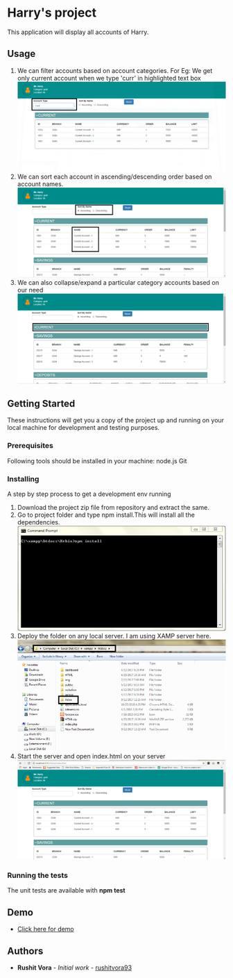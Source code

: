 # Harry's project

This application will display all accounts of Harry.

## Usage
1. We can filter accounts based on account categories. For Eg: We get only current account when we type 'curr' in highlighted text box 
![cmdImg](img/func_1.PNG?raw=true)
2. We can sort each account in ascending/descending order based on account names. 
![cmdImg](img/func_2.PNG?raw=true)
3. We can also collapse/expand a particular category accounts based on our need
![cmdImg](img/func_3.PNG?raw=true)

## Getting Started

These instructions will get you a copy of the project up and running on your local machine for development and testing purposes. 

### Prerequisites

Following tools should be installed in your machine:
node.js 
Git

### Installing

A step by step process to get a development env running

1. Download the project zip file from repository and extract the same.
2. Go to project folder and type npm install.This will install all the dependencies.
![cmdImg](img/install_1.PNG?raw=true)
3. Deploy the folder on any local server. I am using XAMP server here.
![cmdImg](img/install_2.PNG?raw=true)
4. Start the server and open index.html on your server
![cmdImg](img/install_3.PNG?raw=true)

### Running the tests

The unit tests are available with <b>npm test</b>

## Demo
* [Click here for demo](https://rushitvora93.github.io/)
	
## Authors

* **Rushit Vora** - *Initial work* - [rushitvora93](https://github.com/rushitvora93)

